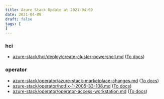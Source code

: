 ```yaml
---
title: Azure Stack Update at 2021-04-09
date: 2021-04-09
draft: false
tags: [
]
---
```


### hci
- [azure-stack/hci/deploy/create-cluster-powershell.md](https://github.com/MicrosoftDocs/azure-stack-docs/compare/e561ce5..643804f#diff-165f1b321816dd37155663ecc7d142e64e1ce13e313fdb19a059b429c5bb13bc) ([To docs](https://docs.microsoft.com/en-us/azure-stack/hci/deploy/create-cluster-powershell?WT.mc_id=AZ-MVP-5003408))
    
### operator
- [azure-stack/operator/azure-stack-marketplace-changes.md](https://github.com/MicrosoftDocs/azure-stack-docs/compare/e561ce5..643804f#diff-471325223eebf8193c2a64481b18fc7485b63810e7406b3570e8d1fb0f67eed3) ([To docs](https://docs.microsoft.com/en-us/azure-stack/operator/azure-stack-marketplace-changes?WT.mc_id=AZ-MVP-5003408))
- [azure-stack/operator/hotfix-1-2005-33-108.md](https://github.com/MicrosoftDocs/azure-stack-docs/compare/e561ce5..643804f#diff-11e023b543dc45710a88b0daea715bb416f90fea78234f84cc449ccbf2300558) ([To docs](https://docs.microsoft.com/en-us/azure-stack/operator/hotfix-1-2005-33-108?WT.mc_id=AZ-MVP-5003408))
- [azure-stack/operator/operator-access-workstation.md](https://github.com/MicrosoftDocs/azure-stack-docs/compare/e561ce5..643804f#diff-0f92696a35c1c5972f801d1e9aa49814a65cf4849e26fd391a16226de3c3154c) ([To docs](https://docs.microsoft.com/en-us/azure-stack/operator/operator-access-workstation?WT.mc_id=AZ-MVP-5003408))
    
